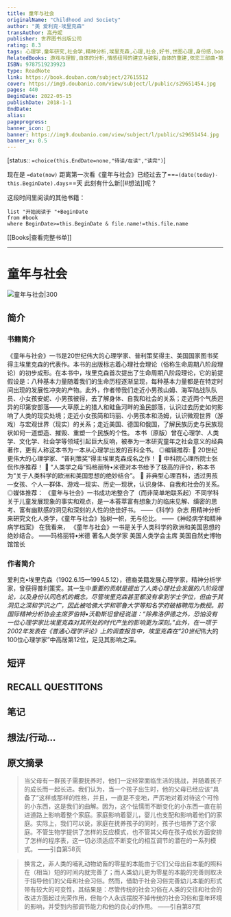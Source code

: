 ```yaml
---
title: 童年与社会
originalName: "Childhood and Society"
author: "美 爱利克·埃里克森"
transAuthor: 高丹妮
publisher: 世界图书出版公司
rating: 8.3
tags: 心理学,童年研究,社会学,精神分析,埃里克森,心理,社会,好书,世图心理,身份感,book
RelatedBooks: 游戏与理智,自体的分析,情感纽带的建立与破裂,自体的重建,依恋三部曲•第三卷丧失,自我与自性,自我与防御机制,同一性,儿童心理学手册（第6版）,幸福的流失
ISBN: 9787519239923
type: ReadNote
link: https://book.douban.com/subject/27615512
cover: https://img9.doubanio.com/view/subject/l/public/s29651454.jpg
pages: 440
BeginDate: 2022-05-15
publishDate: 2018-1-1
EndDate:
alias:
pageprogress:
banner_icon: 📖
banner: https://img9.doubanio.com/view/subject/l/public/s29651454.jpg
banner_x: 0.5
---
```

[status:: `=choice(this.EndDate=none,"待读/在读","读完")`]

现在是 `=date(now)`
距离第一次看《童年与社会》已经过去了==`=(date(today)-this.BeginDate).days`==天
此刻有什么新[[#想法]]呢？


这段时间里阅读的其他书籍：

```dataview
list "开始阅读于 "+BeginDate
from #book 
where BeginDate>=this.BeginDate & file.name!=this.file.name
```

[[Books|查看完整书单]]

---
# 童年与社会

![童年与社会|300](https://img9.doubanio.com/view/subject/l/public/s29651454.jpg)

## 简介
### 书籍简介

《童年与社会》一书是20世纪伟大的心理学家、普利策奖得主、美国国家图书奖得主埃里克森的代表作。本书的出版标志着心理社会理论（俗称生命周期八阶段理论）的初步成形。在本书中，埃里克森首次提出了生命周期八阶段理论，它的前提假设是：八种基本力量随着我们的生命历程逐渐显现，每种基本力量都是在特定时间出现的发展性冲突的产物。此外，作者带我们走近小男孩山姆、海军陆战队队员、小女孩安妮、小男孩彼得，去了解身体、自我和社会的关系；走近两个气质迥异的印第安部落——大草原上的猎人和鲑鱼河畔的渔民部落，认识过去历史如何影响了人类的现实处境；走近小女孩简和玛丽、小男孩本和汤姆，认识微观世界（游戏）与宏观世界（现实）的关系；走近美国、德国和俄国，了解民族历史与民族现状如何一道塑造、摧毁、重塑一个民族的个性。
本书（原版）曾在心理学、人类学、文化学、社会学等领域引起巨大反响，被奉为一本研究童年之社会意义的经典著作，更有人称这本书为一本从心理学出发的百科全书。
◎编辑推荐:
	20世纪更伟大的心理学家、“普利策奖”得主埃里克森成名之作！
	中科院心理所院士张侃作序推荐！
	“人类学之母”玛格丽特•米德对本书给予了极高的评价，称本书为“关于人类科学的欧洲和美国思想的绝妙结合”。
	非典型心理百科，透过男孩—女孩、个人—群体、游戏—现实、历史—现状，认识身体、自我和社会的关系。
◎媒体推荐：
《童年与社会》一书成功地整合了（而非简单地联系起）不同学科关于儿童发展现象的事实和观点，是一本荟萃富有想象力的临床见解、缜密的思考、富有幽默感的洞见和深刻的人性的绝佳好书。
——《科学》杂志
用精神分析来研究文化人类学，《童年与社会》独树一帜，无与伦比。
——《神经病学和精神病学档案》
在我看来， 《童年与社会》一书是关于人类科学的欧洲和美国思想的绝妙结合。
——玛格丽特•米德
著名人类学家
美国人类学会主席
美国自然史博物馆馆长


### 作者简介

爱利克•埃里克森（1902.6.15—1994.5.12），德裔美籍发展心理学家，精神分析学家，曾获得普利策奖。其一生中*重要的贡献是提出了人类心理社会发展的八阶段理论，以及身份认同危机的概念。尽管埃里克森甚至都没有拿到学士学位，但由于其洞见之深和学识之广，因此被哈佛大学和耶鲁大学等知名学府破格聘用为教授。前国际精神分析协会主席罗伯特•沃勒斯坦曾经说道：“除弗洛伊德之外，恐怕没有一位心理学家比埃里克森对其所处的时代产生的影响更为深刻。”此外，在一项于2002年发表在《普通心理学评论》上的调查报告中，埃里克森在“20世纪*伟大的100位心理学家”中高居第12位，足见其影响之深。


## 短评

## RECALL QUESTITONS

## 笔记

## 想法/行动...

## 原文摘录
> 当父母有一群孩子需要抚养时，他们一定经常面临生活的挑战，并随着孩子的成长而一起长进。我们认为，当一个孩子出生时，他的父母已经应该“具备了”这样或那样的性格，并且，一直是不变地，严厉地对着对待这个可怜的小东西，这是我们的曲解。因为，这个怯懦而不断变化的小东西一直在前进道路上影响着整个家庭。家庭影响着婴儿，婴儿也支配和影响着他们的家庭。实际上，我们可以说，家庭在抚养孩子的同时，孩子也培养了这个家庭。不管生物学提供了怎样的反应模式，也不管其父母在孩子成长方面安排了怎样的程序表，这一切必须适应不断变化的相互调节的潜在的一系列模式。
——引自第58页

> 换言之，非人类的哺乳动物幼畜的零星的本能由于它们父母出自本能的照料在（相当）短的时间内就完善了；而人类幼儿更为零星的本能的完善则取决于指导他们的父母和社会习俗。然而，借助于社会习俗完善幼儿本能的形式带有较大的可变性，其结果是：尽管传统的社会习俗在人类的交往和社会的改进方面起过光荣作用，但每个人永远摆脱不掉传统的社会习俗和童年环境的影响，并受到内部调节能力和他的良心的作用。
——引自第87页

## 
